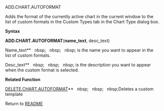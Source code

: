 ADD.CHART.AUTOFORMAT

Adds the format of the currently active chart in the current window to
the list of custom formats in the Custom Types tab in the Chart Type
dialog box.

**Syntax**

**ADD.CHART.AUTOFORMAT**(**name\_text**, desc\_text)

Name\_text**&nbsp;&nbsp;&nbsp;nbsp;&nbsp;&nbsp;&nbsp;nbsp;&nbsp;&nbsp;&nbsp;nbsp;&nbsp;is the name you want to appear in the
list of custom formats.

Desc\_text**&nbsp;&nbsp;&nbsp;nbsp;&nbsp;&nbsp;&nbsp;nbsp;&nbsp;&nbsp;&nbsp;nbsp;&nbsp;is the description you want to appear
when the custom format is selected.

**Related Function**

[DELETE.CHART.AUTOFORMAT](DELETE.CHART.AUTOFORMAT.md)**&nbsp;&nbsp;&nbsp;nbsp;&nbsp;&nbsp;&nbsp;nbsp;&nbsp;&nbsp;&nbsp;nbsp;Deletes a custom template



Return to [README](README.md)

